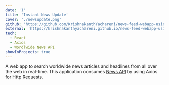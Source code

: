 ```yaml
---
date: '1'
title: 'Instant News Update'
cover: './newsupdate.png'
github: 'https://github.com/KrishnakanthYachareni/news-feed-webapp-using-react'
external: 'https://krishnakanthyachareni.github.io/news-feed-webapp-using-react/'
tech:
  - React
  - Axios
  - Wordlwide News API
showInProjects: true
---
```


A web app to search worldwide news articles and headlines from all over the web in real-time. This application consumes [News API](https://newsapi.org/) by using Axios for Http Requests.
